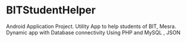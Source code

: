 # BITStudentHelper
Android Application Project. Utility App to help students of BIT, Mesra.
Dynamic app with Database connectivity
Using PHP and MySQL , JSON
